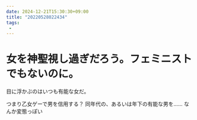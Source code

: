 ```yaml
---
date: 2024-12-21T15:30:30+09:00
title: "20220528022434"
tags:
 -
---
```


# 女を神聖視し過ぎだろう。フェミニストでもないのに。
目に浮かぶのはいつも有能な女だ。

つまり乙女ゲーで男を信用する？
同年代の、あるいは年下の有能な男を……
なんか変態っぽい
